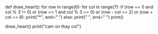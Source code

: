 def draw_heart():
    for row in range(6):
        for col in range(7):
            if (row == 0 and col % 3 != 0) or (row == 1 and col % 3 == 0) or (row - col == 2) or (row + col == 8):
                print("*", end=" ")
            else:
                print(" ", end=" ")
        print()

draw_heart()
print("cam on thay co!")
